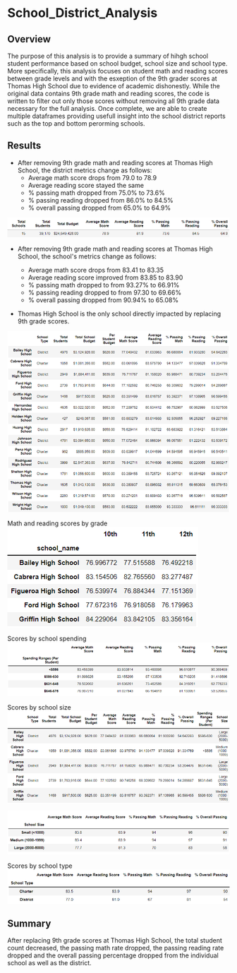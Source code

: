 # School_District_Analysis

## Overview
The purpose of this analysis is to provide a summary of hihgh school student performance based on school budget, school size and school type. More specifically, this analysis focuses on student math and reading scores between grade levels and with the esxeption of the 9th grader scores at Thomas High School due to evidence of academic dishonestly. While the original data contains 9th grade math and reading scores, the code is written to filter out only those scores without removing all 9th grade data necessary for the full analysis. Once complete, we are able to create multiple dataframes providing usefull insight into the school district reports such as the top and bottom perorming schools.

## Results
- After removing 9th grade math and reading scores at Thomas High School, the district metrics change as follows:
  - Average math score drops from 79.0 to 78.9
  - Average reading score stayed the same
  - % passing math dropped from 75.0% to 73.6%
  - % passing reading dropped from 86.0% to 84.5%
  - % overall passing dropped from 65.0% to 64.9%

![districtsummary](Resources\DistrictSummary.png)

- After removing 9th grade math and reading scores at Thomas High School, the school's metrics change as follows: 
  - Average math score drops from 83.41 to 83.35
  - Average reading score improved from 83.85 to 83.90
  - % passing math dropped to from 93.27% to 66.91%
  - % passing reading dropped to from 97.30 to 69.66%
  - % overall passing dropped from 90.94% to 65.08%

- Thomas High School is the only school directly impacted by replacing 9th grade scores.

![schoolsummary](Resources\SchoolSummary.png)

Math and reading scores by grade
![MathReadingScoresByGrade](Resources\MathReadingScoresByGrade.png)

Scores by school spending
![ScoresBySchoolSpending](Resources\ScoresBySchoolSpending.png)

Scores by school size
![ScoresBySchoolSize](Resources\ScoresBySchoolSize.png)

![ScoresBySchoolSize2](Resources\ScoresBySchoolSize2.png)

Scores by school type
![ScoresBySchoolType](Resources\ScoresBySchoolType.png)


## Summary
After replacing 9th grade scores at Thomas High School, the total student count decreased, the passing math rate dropped, the passing reading rate dropped and the overall passing percentage dropped from the individual school as well as the district.


